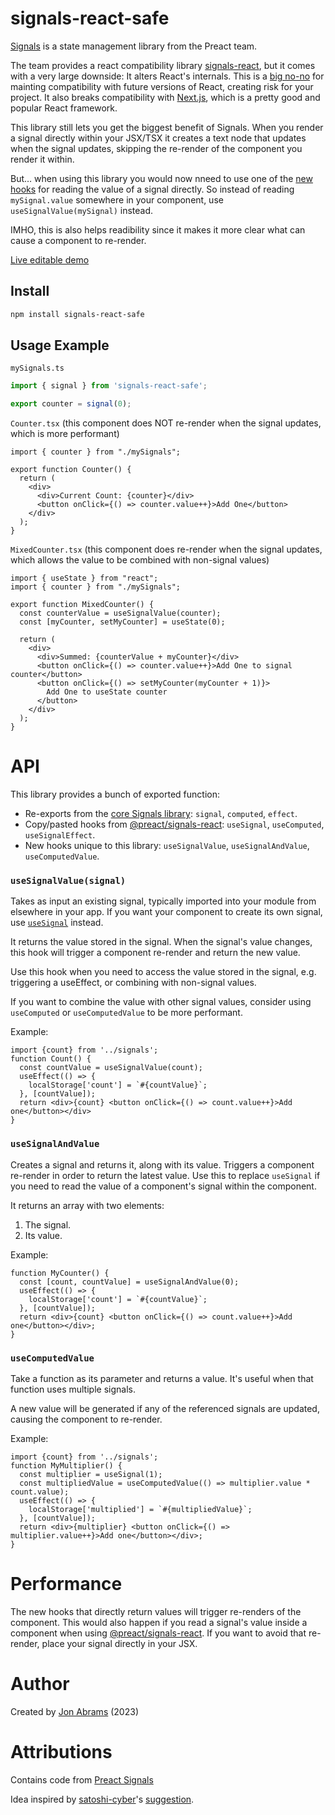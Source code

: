 # signals-react-safe

[Signals]([@preact/signals](https://github.com/preactjs/signals)) is a state management library from the Preact team.

The team provides a react compatibility library [signals-react](https://github.com/preactjs/signals/tree/main/packages/react), but it comes with a very large downside: It alters React's internals. This is a [big no-no](https://github.com/facebook/react/issues/26704#issuecomment-1522044060) for mainting compatibility with future versions of React, creating risk for your project. It also breaks compatibility with [Next.js](https://nextjs.org/), which is a pretty good and popular React framework.

This library still lets you get the biggest benefit of Signals. When you render a signal directly within your JSX/TSX it creates a text node that updates when the signal updates, skipping the re-render of the component you render it within.

But… when using this library you would now nneed to use one of the [new hooks](#api) for reading the value of a signal directly. So instead of reading `mySignal.value` somewhere in your component, use `useSignalValue(mySignal)` instead.

IMHO, this is also helps readibility since it makes it more clear what can cause a component to re-render.

[Live editable demo](https://codesandbox.io/s/signals-react-safe-demo-jmcwst?file=/src/Counter.tsx)

## Install

```bash
npm install signals-react-safe
```

## Usage Example

`mySignals.ts`

```ts
import { signal } from 'signals-react-safe';

export counter = signal(0);
```

`Counter.tsx` (this component does NOT re-render when the signal updates, which is more performant)

```tsx
import { counter } from "./mySignals";

export function Counter() {
  return (
    <div>
      <div>Current Count: {counter}</div>
      <button onClick={() => counter.value++}>Add One</button>
    </div>
  );
}
```

`MixedCounter.tsx` (this component does re-render when the signal updates, which allows the value to be combined with non-signal values)

```tsx
import { useState } from "react";
import { counter } from "./mySignals";

export function MixedCounter() {
  const counterValue = useSignalValue(counter);
  const [myCounter, setMyCounter] = useState(0);

  return (
    <div>
      <div>Summed: {counterValue + myCounter}</div>
      <button onClick={() => counter.value++}>Add One to signal counter</button>
      <button onClick={() => setMyCounter(myCounter + 1)}>
        Add One to useState counter
      </button>
    </div>
  );
}
```

# API

This library provides a bunch of exported function:

- Re-exports from the [core Signals library](https://github.com/preactjs/signals): `signal`, `computed`, `effect`.
- Copy/pasted hooks from [@preact/signals-react](https://github.com/preactjs/signals/blob/main/packages/react): `useSignal`, `useComputed`, `useSignalEffect`.
- New hooks unique to this library: `useSignalValue`, `useSignalAndValue`, `useComputedValue`.

### `useSignalValue(signal)`

Takes as input an existing signal, typically imported into your module from elsewhere in your app. If you want your component to create its own signal, use [`useSignal`](https://github.com/preactjs/signals/tree/main/packages/react#hooks) instead.

It returns the value stored in the signal. When the signal's value changes, this hook will trigger a component re-render and return the new value.

Use this hook when you need to access the value stored in the signal, e.g. triggering a useEffect, or combining with non-signal values.

If you want to combine the value with other signal values, consider using `useComputed` or `useComputedValue` to be more performant.

Example:
```tsx
import {count} from '../signals';
function Count() {
  const countValue = useSignalValue(count);
  useEffect(() => {
    localStorage['count'] = `#{countValue}`;
  }, [countValue]);
  return <div>{count} <button onClick={() => count.value++}>Add one</button></div>
}
```

### `useSignalAndValue`

Creates a signal and returns it, along with its value. Triggers a component re-render in order to return the latest value. Use this to replace `useSignal` if you need to read the value of a component's signal within the component.

It returns an array with two elements:
1. The signal.
2. Its value.

Example: 
```tsx
function MyCounter() {
  const [count, countValue] = useSignalAndValue(0);
  useEffect(() => {
    localStorage['count'] = `#{countValue}`;
  }, [countValue]);
  return <div>{count} <button onClick={() => count.value++}>Add one</button></div>;
}
```

### `useComputedValue`

Take a function as its parameter and returns a value. It's useful when that function uses multiple signals. 

A new value will be generated if any of the referenced signals are updated, causing the component to re-render.

Example:
```tsx
import {count} from '../signals';
function MyMultiplier() {
  const multiplier = useSignal(1);
  const multipliedValue = useComputedValue(() => multiplier.value * count.value);
  useEffect(() => {
    localStorage['multiplied'] = `#{multipliedValue}`;
  }, [countValue]);
  return <div>{multiplier} <button onClick={() => multiplier.value++}>Add one</button></div>;
}
```

# Performance

The new hooks that directly return values will trigger re-renders of the component. This would also happen if you read a signal's value inside a component when using [@preact/signals-react](https://github.com/preactjs/signals/tree/main/packages/react). If you want to avoid that re-render, place your signal directly in your JSX.

# Author

Created by [Jon Abrams](https://threads.net/jon.abrams) (2023)

# Attributions

Contains code from [Preact Signals](https://github.com/preactjs/signals)

Idea inspired by [satoshi-cyber](https://github.com/satoshi-cyber)'s [suggestion](https://github.com/vercel/next.js/issues/45054#issuecomment-1694791734).
